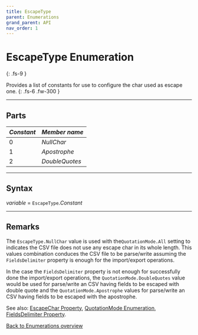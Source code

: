 ```yaml
---
title: EscapeType
parent: Enumerations
grand_parent: API
nav_order: 1
---
```


# EscapeType Enumeration
{: .fs-9 }

Provides a list of constants for use to configure the char used as escape one.
{: .fs-6 .fw-300 }

---

## Parts

|**_Constant_**|**_Member name_**|
|:----------|:----------|
|0|*NullChar*|
|1|*Apostrophe*|
|2|*DoubleQuotes*|

---

## Syntax

*variable* = `EscapeType`.*Constant*

---

## Remarks

The `EscapeType.NullChar` value is used with the`QuotationMode.All` setting to indicates the CSV file does not use any escape char in its whole length. This values combination conduces the CSV file to be parse/write assuming the `FieldsDelimiter` property is enough for the import/export operations.

In the case the `FieldsDelimiter` property is not enough for successfully done the import/export operations, the `QuotationMode.DoubleQuotes` value would be used for parse/write an CSV having fields to be escaped with double quote and the `QuotationMode.Apostrophe` values for parse/write an CSV having fields to be escaped with the apostrophe. 

See also:
 [EscapeChar Property](https://ws-garcia.github.io/VBA-CSV-interface/api/properties/escapechar.html),
 [QuotationMode Enumeration](https://ws-garcia.github.io/VBA-CSV-interface/api/enumerations/quotationmode.html),
 [FieldsDelimiter Property](https://ws-garcia.github.io/VBA-CSV-interface/api/properties/fieldsdelimiter.html).

[Back to Enumerations overview](https://ws-garcia.github.io/VBA-CSV-interface/api/enumerations/)